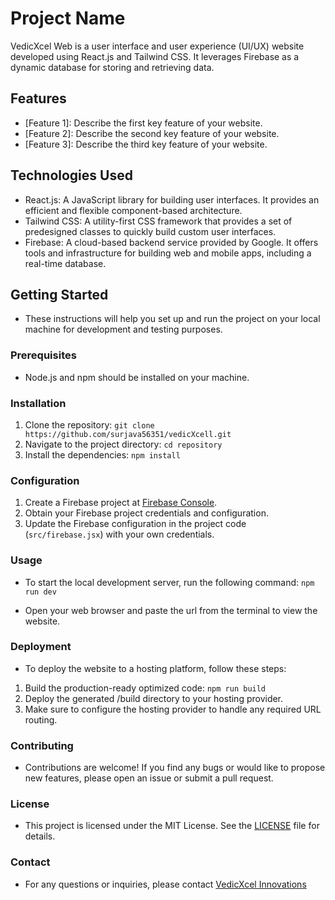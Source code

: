 # Project Name

VedicXcel Web is a user interface and user experience (UI/UX) website developed using React.js and Tailwind CSS. It leverages Firebase as a dynamic database for storing and retrieving data.

## Features

- [Feature 1]: Describe the first key feature of your website.
- [Feature 2]: Describe the second key feature of your website.
- [Feature 3]: Describe the third key feature of your website.

## Technologies Used

- React.js: A JavaScript library for building user interfaces. It provides an efficient and flexible component-based architecture.
- Tailwind CSS: A utility-first CSS framework that provides a set of predesigned classes to quickly build custom user interfaces.
- Firebase: A cloud-based backend service provided by Google. It offers tools and infrastructure for building web and mobile apps, including a real-time database.

## Getting Started

- These instructions will help you set up and run the project on your local machine for development and testing purposes.

### Prerequisites

- Node.js and npm should be installed on your machine.

### Installation

1. Clone the repository: `git clone https://github.com/surjava56351/vedicXcell.git`
2. Navigate to the project directory: `cd repository`
3. Install the dependencies: `npm install`

### Configuration

1. Create a Firebase project at [Firebase Console](https://console.firebase.google.com).
2. Obtain your Firebase project credentials and configuration.
3. Update the Firebase configuration in the project code (`src/firebase.jsx`) with your own credentials.

### Usage

- To start the local development server, run the following command:
  `npm run dev`

- Open your web browser and paste the url from the terminal to view the website.

### Deployment

- To deploy the website to a hosting platform, follow these steps:

1. Build the production-ready optimized code: `npm run build`
2. Deploy the generated /build directory to your hosting provider.
3. Make sure to configure the hosting provider to handle any required URL routing.

### Contributing

- Contributions are welcome! If you find any bugs or would like to propose new features, please open an issue or submit a pull request.

### License

- This project is licensed under the MIT License. See the [LICENSE](LICENSE) file for details.

### Contact

- For any questions or inquiries, please contact [VedicXcel Innovations](mailto:developers@vedicxcel.com)